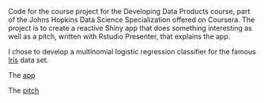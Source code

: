 Code for the course project for the Developing Data Products course, part of the Johns Hopkins Data Science Specialization offered on Coursera. The project is to create a reactive Shiny app that does something interesting as well as a pitch, written with Rstudio Presenter, that explains the app.

I chose to develop a multinomial logistic regression classifier for the famous [Iris](https://archive.ics.uci.edu/ml/datasets/iris) data set. 

The [app](https://ericoden.shinyapps.io/iris_identifier/)

The [pitch](https://rpubs.com/drsnowbunny1234/803778)
